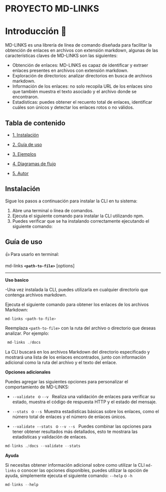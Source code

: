 # **PROYECTO MD-LINKS**

# Introducción :star2:

MD-LINKS es una librería de línea de comando diseñada para facilitar la obtención de enlaces en archivos con extensión markdown, algunas de las características claves de MD-LINKS son las siguientes:

-  Obtención de enlaces: MD-LINKS es capaz de identificar y extraer enlaces presentes en archivos con extensión markdown.
-  Exploración de directorios: analizar directorios en busca de archivos markdown.
-  Información de los enlaces: no solo recopila URL de los enlaces sino que también muestra el texto asociado y el archivo donde se encontraron.
-  Estadísticas: puedes obtener el recuento total de enlaces, identificar cuáles son únicos y detectar los enlaces rotos o no válidos.


## Tabla de contenido
>
* [1. Instalación](#instalación)
>
* [2. Guía de uso](#guía-de-uso)
>
* [3. Ejemplos](#ejemplos)
>
* [4. Diagramas de flujo](#diagrama-de-flujo)
>
* [5. Autor](#autor)
>




## Instalación

Sigue los pasos a continuación para instalar la CLI en tu sistema:
1. Abre una terminal o línea de comandos.
2. Ejecuta el siguiente comando para instalar la CLI utilizando npm.
3. Puedes verificar que se ha instalando correctamente ejecutando el siguiente comando: 


## Guía de uso  
:+1: Para usarlo en terminal:

 md-links **`<path-to-file>`** [options]
 

 ---

 **Uso basico**

 -Una vez instalada la CLI, puedes utilizarla en cualquier directorio que contenga archivos markdown.

 Ejecuta el siguiente comando para obtener los enlaces de los archivos Markdown:

 ````javascript
 md-links <path-to-file> 
 ````

Reemplaza `<path-to-file>` con la ruta del archivo o directorio que deseas analizar. Por ejemplo:

````javascript
 md-links ./docs
 ````
La CLI buscará en los archivos Markdown del directorio especificado y mostrará una lista de los enlaces encontrados, junto con información adicional como la ruta del archivo y el texto del enlace.


 **Opciones adicionales**

 Puedes agregar las siguientes opciones para personalizar el comportamiento de MD-LINKS:

 - `--validate ` o `--v ` Realiza una validación de enlaces para verificar su estado, muestra el código de respuesta HTTP y el estado del mensaje.

 - `--stats ` o `--s `Muestra estadistícas básicas sobre los enlaces, como el número total de enlaces y el número de enlaces únicos.

- `--validate --stats ` o `--v --s ` Puedes combinar las opciones para tener obtener resultados más detallados, esto te mostrara las estadisticas y validación de enlaces.

```` javascript
md-links ./docs --validate --stats 
````

**Ayuda**

Si necesitas obtener información adicional sobre como utilizar la CLI ``md-links`` o conocer las opciones disponibles, puedes utilizar la opción de ayuda, simplemente ejecuta el siguiente comando: ``--help`` o ``-h``

````javascript
md-links --help   
````



